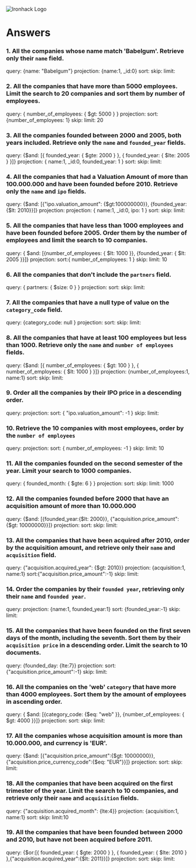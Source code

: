 ![Ironhack Logo](https://i.imgur.com/1QgrNNw.png)

# Answers

### 1. All the companies whose name match 'Babelgum'. Retrieve only their `name` field.

query: {name: "Babelgum"}
projection: {name:1, \_id:0}
sort:
skip:
limit:

### 2. All the companies that have more than 5000 employees. Limit the search to 20 companies and sort them by **number of employees**.

query: { number_of_employees: { $gt: 5000 } }
projection:
sort:{number_of_employees: 1}
skip:
limit: 20

### 3. All the companies founded between 2000 and 2005, both years included. Retrieve only the `name` and `founded_year` fields.

query: {$and: [{ founded_year: { $gte: 2000 } }, { founded_year: { $lte: 2005 } }]}
projection: { name:1, \_id:0, founded_year: 1 }
sort:
skip:
limit:

### 4. All the companies that had a Valuation Amount of more than 100.000.000 and have been founded before 2010. Retrieve only the `name` and `ipo` fields.

query: {$and: [{"ipo.valuation_amount": {$gt:100000000}}, {founded_year: {$lt: 2010}}]}
projection: projection: { name:1, \_id:0, ipo: 1 }
sort:
skip:
limit:

### 5. All the companies that have less than 1000 employees and have been founded before 2005. Order them by the number of employees and limit the search to 10 companies.

query: { $and: [{number_of_employees: { $lt: 1000 }}, {founded_year: { $lt: 2005 }}]}
projection:
sort:{ number_of_employees: 1 }
skip:
limit: 10

### 6. All the companies that don't include the `partners` field.

query: { partners: { $size: 0 } }
projection:
sort:
skip:
limit:

### 7. All the companies that have a null type of value on the `category_code` field.

query: {category_code: null }
projection:
sort:
skip:
limit:

### 8. All the companies that have at least 100 employees but less than 1000. Retrieve only the `name` and `number of employees` fields.

query: {$and: [{ number_of_employees: { $gt: 100 } }, { number_of_employees: { $lt: 1000 } }]}
projection: {number_of_employees:1, name:1}
sort:
skip:
limit:

### 9. Order all the companies by their IPO price in a descending order.

query:
projection:
sort: { "ipo.valuation_amount": -1 }
skip:
limit:

### 10. Retrieve the 10 companies with most employees, order by the `number of employees`

query:
projection:
sort: { number_of_employees: -1 }
skip:
limit: 10

### 11. All the companies founded on the second semester of the year. Limit your search to 1000 companies.

query: { founded_month: { $gte: 6 } }
projection:
sort:
skip:
limit: 1000

### 12. All the companies founded before 2000 that have an acquisition amount of more than 10.000.000

query: {$and: [{founded_year:{$lt: 2000}}, {"acquisition.price_amount":{$gt: 10000000}}]}
projection:
sort:
skip:
limit:

### 13. All the companies that have been acquired after 2010, order by the acquisition amount, and retrieve only their `name` and `acquisition` field.

query: {"acquisition.acquired_year": {$gt: 2010}}
projection: {acquisition:1, name:1}
sort:{"acquisition.price_amount":-1}
skip:
limit:

### 14. Order the companies by their `founded year`, retrieving only their `name` and `founded year`.

query:
projection: {name:1, founded_year:1}
sort: {founded_year:-1}
skip:
limit:

### 15. All the companies that have been founded on the first seven days of the month, including the seventh. Sort them by their `acquisition price` in a descending order. Limit the search to 10 documents.

query: {founded_day: {lte:7}}
projection:
sort: {"acquisition.price_amount":-1}
skip:
limit:

### 16. All the companies on the 'web' `category` that have more than 4000 employees. Sort them by the amount of employees in ascending order.

query: { $and: [{category_code: {$eq: "web" }}, {number_of_employees: { $gt: 4000 }}]}
projection:
sort:
skip:
limit:

### 17. All the companies whose acquisition amount is more than 10.000.000, and currency is 'EUR'.

query: {$and: [{"acquisition.price_amount":{$gt: 10000000}}, {"acquisition.price_currency_code":{$eq: "EUR"}}]}
projection:
sort:
skip:
limit:

### 18. All the companies that have been acquired on the first trimester of the year. Limit the search to 10 companies, and retrieve only their `name` and `acquisition` fields.

query: {"acquisition.acquired_month": {lte:4}}
projection: {acquisition:1, name:1}
sort:
skip:
limit:10

### 19. All the companies that have been founded between 2000 and 2010, but have not been acquired before 2011.

query: {$or:[{ founded_year: { $gte: 2000 } }, { founded_year: { $lte: 2010 } },{"acquisition.acquired_year":{$lt: 2011}}]}
projection:
sort:
skip:
limit:
